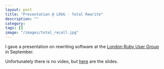 ```yaml
---
layout: post
title: "Presentation @ LRUG - Total Rewrite"
description: ""
category:
tags: []
image: "/images/total_recall.jpg"
---
```


I gave a presentation on rewriting software at the [London Ruby User Group](http://lrug.org) in September.

Unfortunately there is no video, but [here](https://speakerdeck.com/digitalronin/total-rewrite) are the slides.
